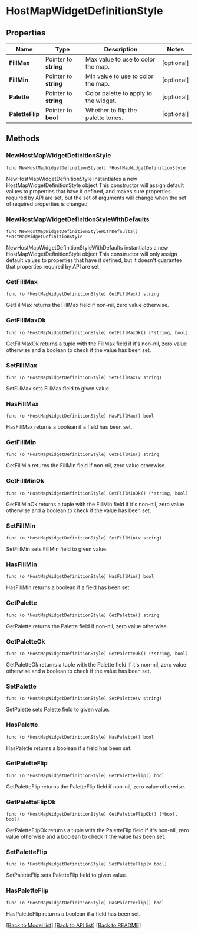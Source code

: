 # HostMapWidgetDefinitionStyle

## Properties

Name | Type | Description | Notes
------------ | ------------- | ------------- | -------------
**FillMax** | Pointer to **string** | Max value to use to color the map. | [optional] 
**FillMin** | Pointer to **string** | Min value to use to color the map. | [optional] 
**Palette** | Pointer to **string** | Color palette to apply to the widget. | [optional] 
**PaletteFlip** | Pointer to **bool** | Whether to flip the palette tones. | [optional] 

## Methods

### NewHostMapWidgetDefinitionStyle

`func NewHostMapWidgetDefinitionStyle() *HostMapWidgetDefinitionStyle`

NewHostMapWidgetDefinitionStyle instantiates a new HostMapWidgetDefinitionStyle object
This constructor will assign default values to properties that have it defined,
and makes sure properties required by API are set, but the set of arguments
will change when the set of required properties is changed

### NewHostMapWidgetDefinitionStyleWithDefaults

`func NewHostMapWidgetDefinitionStyleWithDefaults() *HostMapWidgetDefinitionStyle`

NewHostMapWidgetDefinitionStyleWithDefaults instantiates a new HostMapWidgetDefinitionStyle object
This constructor will only assign default values to properties that have it defined,
but it doesn't guarantee that properties required by API are set

### GetFillMax

`func (o *HostMapWidgetDefinitionStyle) GetFillMax() string`

GetFillMax returns the FillMax field if non-nil, zero value otherwise.

### GetFillMaxOk

`func (o *HostMapWidgetDefinitionStyle) GetFillMaxOk() (*string, bool)`

GetFillMaxOk returns a tuple with the FillMax field if it's non-nil, zero value otherwise
and a boolean to check if the value has been set.

### SetFillMax

`func (o *HostMapWidgetDefinitionStyle) SetFillMax(v string)`

SetFillMax sets FillMax field to given value.

### HasFillMax

`func (o *HostMapWidgetDefinitionStyle) HasFillMax() bool`

HasFillMax returns a boolean if a field has been set.

### GetFillMin

`func (o *HostMapWidgetDefinitionStyle) GetFillMin() string`

GetFillMin returns the FillMin field if non-nil, zero value otherwise.

### GetFillMinOk

`func (o *HostMapWidgetDefinitionStyle) GetFillMinOk() (*string, bool)`

GetFillMinOk returns a tuple with the FillMin field if it's non-nil, zero value otherwise
and a boolean to check if the value has been set.

### SetFillMin

`func (o *HostMapWidgetDefinitionStyle) SetFillMin(v string)`

SetFillMin sets FillMin field to given value.

### HasFillMin

`func (o *HostMapWidgetDefinitionStyle) HasFillMin() bool`

HasFillMin returns a boolean if a field has been set.

### GetPalette

`func (o *HostMapWidgetDefinitionStyle) GetPalette() string`

GetPalette returns the Palette field if non-nil, zero value otherwise.

### GetPaletteOk

`func (o *HostMapWidgetDefinitionStyle) GetPaletteOk() (*string, bool)`

GetPaletteOk returns a tuple with the Palette field if it's non-nil, zero value otherwise
and a boolean to check if the value has been set.

### SetPalette

`func (o *HostMapWidgetDefinitionStyle) SetPalette(v string)`

SetPalette sets Palette field to given value.

### HasPalette

`func (o *HostMapWidgetDefinitionStyle) HasPalette() bool`

HasPalette returns a boolean if a field has been set.

### GetPaletteFlip

`func (o *HostMapWidgetDefinitionStyle) GetPaletteFlip() bool`

GetPaletteFlip returns the PaletteFlip field if non-nil, zero value otherwise.

### GetPaletteFlipOk

`func (o *HostMapWidgetDefinitionStyle) GetPaletteFlipOk() (*bool, bool)`

GetPaletteFlipOk returns a tuple with the PaletteFlip field if it's non-nil, zero value otherwise
and a boolean to check if the value has been set.

### SetPaletteFlip

`func (o *HostMapWidgetDefinitionStyle) SetPaletteFlip(v bool)`

SetPaletteFlip sets PaletteFlip field to given value.

### HasPaletteFlip

`func (o *HostMapWidgetDefinitionStyle) HasPaletteFlip() bool`

HasPaletteFlip returns a boolean if a field has been set.


[[Back to Model list]](../README.md#documentation-for-models) [[Back to API list]](../README.md#documentation-for-api-endpoints) [[Back to README]](../README.md)


